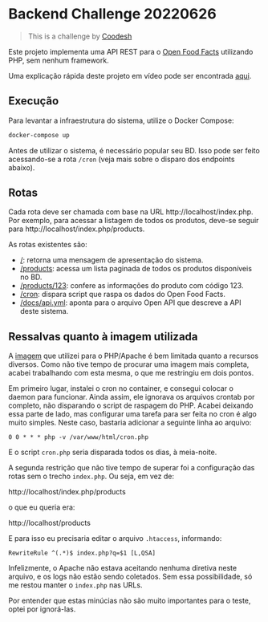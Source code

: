# Backend Challenge 20220626

>  This is a challenge by [Coodesh](https://coodesh.com/)

Este projeto implementa uma API REST para o [Open Food Facts](https://world.openfoodfacts.org/)
utilizando PHP, sem nenhum framework.

Uma explicação rápida deste projeto em vídeo pode ser encontrada 
[aqui](https://www.loom.com/share/682ae9e26b7947a0bdb74280b67b077e).

## Execução

Para levantar a infraestrutura do sistema, utilize o Docker Compose:

```sh
docker-compose up
```

Antes de utilizar o sistema, é necessário popular seu BD. Isso pode ser feito
acessando-se a rota `/cron` (veja mais sobre o disparo dos endpoints abaixo).

## Rotas

Cada rota deve ser chamada com base na URL http://localhost/index.php. Por
exemplo, para acessar a listagem de todos os produtos, deve-se seguir para
http://localhost/index.php/products.

As rotas existentes são:

  * [/](http://localhost/index.php/): retorna uma mensagem de apresentação
    do sistema.
  * [/products](http://localhost/index.php/products): acessa um lista paginada
    de todos os produtos disponíveis no BD.
  * [/products/123](http://localhost/index.php/products/123): confere as 
    informações do produto com código 123.
  * [/cron](http://localhost/index.php/cron): dispara script que raspa
    os dados do Open Food Facts.
  * [/docs/api.yml](http://localhost/index.php/docs/api.yml): aponta para o 
    arquivo Open API que descreve a API deste sistema.

## Ressalvas quanto à imagem utilizada

A [imagem](https://hub.docker.com/_/php) que utilizei para o PHP/Apache é
bem limitada quanto a recursos diversos. Como não tive tempo de procurar
uma imagem mais completa, acabei trabalhando com esta mesma, o que me 
restringiu em dois pontos.

Em primeiro lugar, instalei o cron no container, e consegui colocar o
daemon para funcionar. Ainda assim, ele ignorava os arquivos crontab
por completo, não disparando o script de raspagem do PHP. Acabei deixando
essa parte de lado, mas configurar uma tarefa para ser feita no cron
é algo muito simples. Neste caso, bastaria adicionar a seguinte linha
ao arquivo:

```
0 0 * * * php -v /var/www/html/cron.php
```

E o script `cron.php` seria disparada todos os dias, à meia-noite.

A segunda restrição que não tive tempo de superar foi a configuração
das rotas sem o trecho `index.php`. Ou seja, em vez de:

http://localhost/index.php/products

o que eu queria era:

http://localhost/products

E para isso eu precisaria editar o arquivo `.htaccess`, informando:

```
RewriteRule ^(.*)$ index.php?q=$1 [L,QSA]
```

Infelizmente, o Apache não estava aceitando nenhuma diretiva neste arquivo,
e os logs não estão sendo coletados. Sem essa possibilidade, só me
restou manter o `index.php` nas URLs.

Por entender que estas minúcias não são muito importantes para o teste,
optei por ignorá-las.

